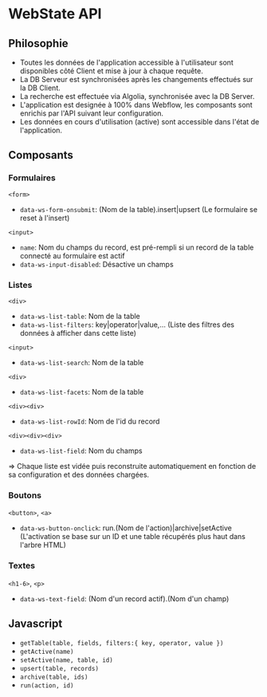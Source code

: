 # WebState API

## Philosophie
- Toutes les données de l'application accessible à l'utilisateur sont disponibles côté Client et mise à jour à chaque requête.
- La DB Serveur est synchronisées après les changements effectués sur la DB Client.
- La recherche est effectuée via Algolia, synchronisée avec la DB Server.
- L'application est designée à 100% dans Webflow, les composants sont enrichis par l'API suivant leur configuration.
- Les données en cours d'utilisation (active) sont accessible dans l'état de l'application.

## Composants

### Formulaires

`<form>`
- `data-ws-form-onsubmit`: (Nom de la table).insert|upsert (Le formulaire se reset à l'insert)

`<input>`
- `name`: Nom du champs du record, est pré-rempli si un record de la table connecté au formulaire est actif
- `data-ws-input-disabled`: Désactive un champs

### Listes
`<div>`
- `data-ws-list-table`: Nom de la table
- `data-ws-list-filters`: key|operator|value,... (Liste des filtres des données à afficher dans cette liste)

`<input>`
- `data-ws-list-search`: Nom de la table

`<div>`
- `data-ws-list-facets`: Nom de la table

`<div><div>`
- `data-ws-list-rowId`: Nom de l'id du record

`<div><div><div>`
- `data-ws-list-field`: Nom du champs

=> Chaque liste est vidée puis reconstruite automatiquement en fonction de sa configuration et des données chargées.

### Boutons
`<button>`, `<a>`
- `data-ws-button-onclick`: run.(Nom de l'action)|archive|setActive (L'activation se base sur un ID et une table récupérés plus haut dans l'arbre HTML)

### Textes
`<h1-6>`, `<p>`
- `data-ws-text-field`: (Nom d'un record actif).(Nom d'un champ)

## Javascript
- `getTable(table, fields, filters:{ key, operator, value })`
- `getActive(name)`
- `setActive(name, table, id)`
- `upsert(table, records)`
- `archive(table, ids)`
- `run(action, id)`
